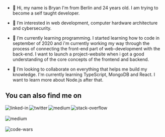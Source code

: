 - 👋 Hi, my name is Bryan I'm from Berlin and 24 years old. I am trying to become a self taught developer.

- 👀 I’m interested in web development, computer hardware architecture and cybersecurity.

- 🌱 I’m currently learning programming. I started learning how to code in september of 2020 and i'm currently working my way through the process of connecting the front-end part of web-development with the back-end. I want to launch a project-website when i got a good understanding of the core concepts of the frontend and backend.
     
- 💞️ I’m looking to collaborate on everything that helps me build my knowledge. I'm currently learning TypeScript, MongoDB and React. I want to learn more about Node.js after that.

     
<!---
bryanhain97/bryanhain97 is a ✨ special ✨ repository because its `README.md` (this file) appears on your GitHub profile.
You can click the Preview link to take a look at your changes.
--->


## You can also find me on
[<img align="left" alt="linked-in" src="https://img.shields.io/badge/linkedin-%230077B5.svg?&style=for-the-badge&logo=linkedin&logoColor=white" />](https://www.linkedin.com/in/bryan-hain-572568206/)
[<img align="left" alt="twitter" src="https://img.shields.io/badge/twitter-%231DA1F2.svg?&style=for-the-badge&logo=twitter&logoColor=white" />](https://twitter.com/Bryan47588123)
[<img align="left" alt="medium" src="https://img.shields.io/badge/medium-%2312100E.svg?&style=for-the-badge&logo=medium&logoColor=white" />](https://medium.com/@bryanhain97)
[<img align="left" alt="stack-overflow" src="https://img.shields.io/badge/stack%20overflow-FE7A16?logo=stack-overflow&logoColor=white&style=for-the-badge" />](https://stackoverflow.com/users/14692443/bryan-hain)
<br>
<br>
[<img align="left" alt="medium" src="https://www.iconninja.com/files/54/222/350/codepen-icon.png" />](https://codepen.io/bryan_hain97)
<br>
<br>
[<img align="left" alt="code-wars" src="https://resourcecat.com/wp-content/uploads/2020/11/Codewars.png" />](https://www.codewars.com/users/bryanhain97)
<br>
<br>

